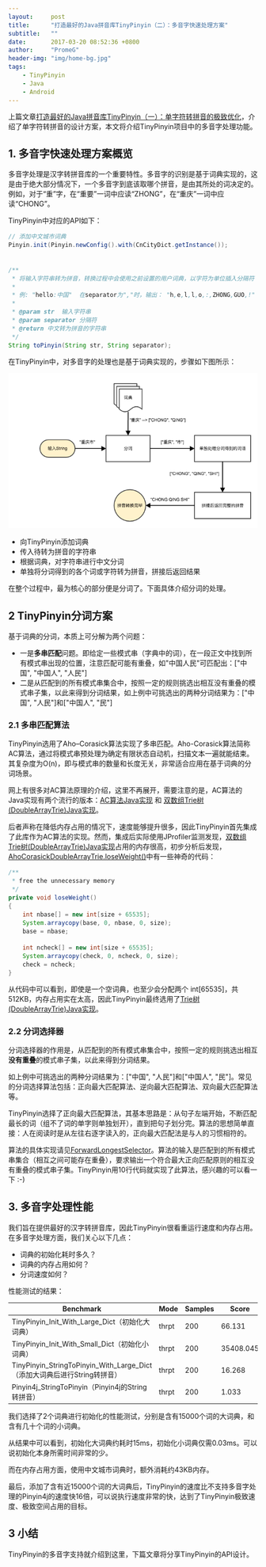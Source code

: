 ```yaml
---
layout:     post
title:      "打造最好的Java拼音库TinyPinyin（二）：多音字快速处理方案"
subtitle:   ""
date:       2017-03-20 08:52:36 +0800
author:     "PromeG"
header-img: "img/home-bg.jpg"
tags:
    - TinyPinyin
    - Java
    - Android
---
```


上篇文章[打造最好的Java拼音库TinyPinyin（一）：单字符转拼音的极致优化](http://promeg.me/2017/03/18/tinypinyin-part-1/)，介绍了单字符转拼音的设计方案，本文将介绍TinyPinyin项目中的多音字处理功能。

## 1. 多音字快速处理方案概览

多音字处理是汉字转拼音库的一个重要特性。多音字的识别是基于词典实现的，这是由于绝大部分情况下，一个多音字到底该取哪个拼音，是由其所处的词决定的。例如，对于“重”字，在“重要”一词中应读“ZHONG”，在“重庆”一词中应读“CHONG”。

TinyPinyin中对应的API如下：

```java
// 添加中文城市词典
Pinyin.init(Pinyin.newConfig().with(CnCityDict.getInstance());


/**
 * 将输入字符串转为拼音，转换过程中会使用之前设置的用户词典，以字符为单位插入分隔符
 *
 * 例: "hello:中国"  在separator为","时，输出： "h,e,l,l,o,:,ZHONG,GUO,!"
 *
 * @param str  输入字符串
 * @param separator 分隔符
 * @return 中文转为拼音的字符串
 */
String toPinyin(String str, String separator);
```

在TinyPinyin中，对多音字的处理也是基于词典实现的，步骤如下图所示：

![TinyPinyin1.png](/img/201703/TinyPinyin1.png)

* 向TinyPinyin添加词典
* 传入待转为拼音的字符串
* 根据词典，对字符串进行中文分词
* 单独将分词得到的各个词或字符转为拼音，拼接后返回结果

在整个过程中，最为核心的部分便是分词了。下面具体介绍分词的处理。

## 2 TinyPinyin分词方案

基于词典的分词，本质上可分解为两个问题：

* 一是**多串匹配**问题。即给定一些模式串（字典中的词），在一段正文中找到所有模式串出现的位置，注意匹配可能有重叠，如"中国人民"可匹配出：["中国", "中国人", "人民"]
* 二是从匹配到的所有模式串集合中，按照一定的规则挑选出相互没有重叠的模式串子集，以此来得到分词结果，如上例中可挑选出的两种分词结果为：["中国", "人民"]和["中国人", "民"]

### 2.1 多串匹配算法

TinyPinyin选用了Aho–Corasick算法实现了多串匹配。Aho-Corasick算法简称AC算法，通过将模式串预处理为确定有限状态自动机，扫描文本一遍就能结束。其复杂度为O(n)，即与模式串的数量和长度无关，非常适合应用在基于词典的分词场景。

网上有很多对AC算法原理的介绍，这里不再展开，需要注意的是，AC算法的Java实现有两个流行的版本：[AC算法Java实现](https://github.com/robert-bor/aho-corasick) 和 [双数组Trie树(DoubleArrayTrie)Java实现](https://github.com/hankcs/AhoCorasickDoubleArrayTrie)。

后者声称在降低内存占用的情况下，速度能够提升很多，因此TinyPinyin首先集成了此库作为AC算法的实现。然而，集成后实际使用JProfiler监测发现，[双数组Trie树(DoubleArrayTrie)Java实现](https://github.com/hankcs/AhoCorasickDoubleArrayTrie)占用的内存很高，初步分析后发现，[AhoCorasickDoubleArrayTrie.loseWeight()](https://github.com/hankcs/AhoCorasickDoubleArrayTrie/blob/master/src/main/java/com/hankcs/algorithm/AhoCorasickDoubleArrayTrie.java)中有一些神奇的代码：

```java
/**
 * free the unnecessary memory
 */
private void loseWeight()
{
    int nbase[] = new int[size + 65535];
    System.arraycopy(base, 0, nbase, 0, size);
    base = nbase;

    int ncheck[] = new int[size + 65535];
    System.arraycopy(check, 0, ncheck, 0, size);
    check = ncheck;
}
```

从代码中可以看到，即使是一个空词典，也至少会分配两个 int[65535]，共512KB，内存占用实在太高，因此TinyPinyin最终选用了[Trie树(DoubleArrayTrie)Java实现](https://github.com/hankcs/AhoCorasickDoubleArrayTrie)。

### 2.2 分词选择器

分词选择器的作用是，从匹配到的所有模式串集合中，按照一定的规则挑选出相互**没有重叠**的模式串子集，以此来得到分词结果。

如上例中可挑选出的两种分词结果为：["中国", "人民"]和["中国人", "民"]。常见的分词选择算法包括：正向最大匹配算法、逆向最大匹配算法、双向最大匹配算法等。

TinyPinyin选择了正向最大匹配算法，其基本思路是：从句子左端开始，不断匹配最长的词（组不了词的单字则单独划开），直到把句子划分完。算法的思想简单直接：人在阅读时是从左往右逐字读入的，正向最大匹配法是与人的习惯相符的。

算法的具体实现请见[ForwardLongestSelector](https://github.com/promeG/TinyPinyin/blob/master/lib/src/main/java/com/github/promeg/pinyinhelper/ForwardLongestSelector.java)。算法的输入是匹配到的所有模式串集合（相互之间可能存在重叠），要求输出一个符合最大正向匹配原则的相互没有重叠的模式串子集。TinyPinyin用10行代码就实现了此算法，感兴趣的可以看一下 :-)

## 3. 多音字处理性能

我们旨在提供最好的汉字转拼音库，因此TinyPinyin很看重运行速度和内存占用。在多音字处理方面，我们关心以下几点：

* 词典的初始化耗时多久？
* 词典的内存占用如何？
* 分词速度如何？

性能测试的结果：

Benchmark | Mode  | Samples | Score |  Unit
-------------------------- | --- | ----- | ---- | ----
TinyPinyin_Init_With_Large_Dict（初始化大词典）| thrpt | 200 | 66.131 | ops/s
TinyPinyin_Init_With_Small_Dict（初始化小词典）  | thrpt | 200 | 35408.045 | ops/s
TinyPinyin_StringToPinyin_With_Large_Dict（添加大词典后进行String转拼音） | thrpt | 200 | 16.268 | ops/ms
Pinyin4j_StringToPinyin（Pinyin4j的String转拼音） | thrpt | 200 | 1.033 | ops/ms


我们选择了2个词典进行初始化的性能测试，分别是含有15000个词的大词典，和含有几十个词的小词典。

从结果中可以看到，初始化大词典约耗时15ms，初始化小词典仅需0.03ms。可以说初始化本身所需时间非常的少。

而在内存占用方面，使用中文城市词典时，额外消耗约43KB内存。

最后，添加了含有近15000个词的大词典后，TinyPinyin的速度比不支持多音字处理的Pinyin4j的速度快16倍，可以说执行速度非常的快，达到了TinyPinyin极致速度、极致空间占用的目标。

## 3 小结

TinyPinyin的多音字支持就介绍到这里，下篇文章将分享TinyPinyin的API设计。
